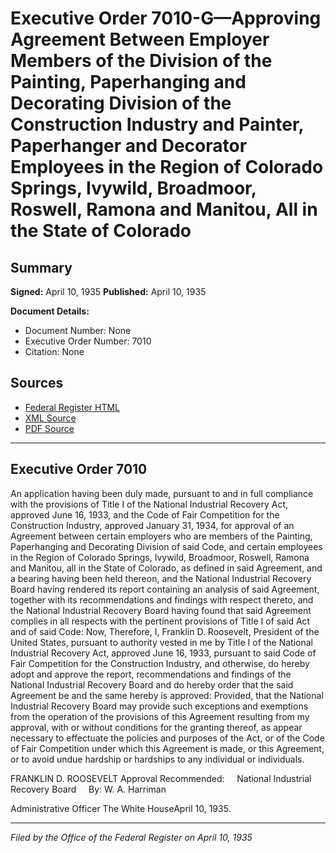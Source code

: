 # Executive Order 7010-G—Approving Agreement Between Employer Members of the Division of the Painting, Paperhanging and Decorating Division of the Construction Industry and Painter, Paperhanger and Decorator Employees in the Region of Colorado Springs, Ivywild, Broadmoor, Roswell, Ramona and Manitou, All in the State of Colorado

## Summary

**Signed:** April 10, 1935
**Published:** April 10, 1935

**Document Details:**
- Document Number: None
- Executive Order Number: 7010
- Citation: None

## Sources
- [Federal Register HTML](https://www.presidency.ucsb.edu/documents/executive-order-7010-g-approving-agreement-between-employer-members-the-division-the)
- [XML Source](None)
- [PDF Source](None)

---

## Executive Order 7010

An application having been duly made, pursuant to and in full compliance with the provisions of Title I of the National Industrial Recovery Act, approved June 16, 1933, and the Code of Fair Competition for the Construction Industry, approved January 31, 1934, for approval of an Agreement between certain employers who are members of the Painting, Paperhanging and Decorating Division of said Code, and certain employees in the Region of Colorado Springs, Ivywild, Broadmoor, Roswell, Ramona and Manitou, all in the State of Colorado, as defined in said Agreement, and a bearing having been held thereon, and the National Industrial Recovery Board having rendered its report containing an analysis of said Agreement, together with its recommendations and findings with respect thereto, and the National Industrial Recovery Board having found that said Agreement complies in all respects with the pertinent provisions of Title I of said Act and of said Code:
Now, Therefore, I, Franklin D. Roosevelt, President of the United States, pursuant to authority vested in me by Title I of the National Industrial Recovery Act, approved June 16, 1933, pursuant to said Code of Fair Competition for the Construction Industry, and otherwise, do hereby adopt and approve the report, recommendations and findings of the National Industrial Recovery Board and do hereby order that the said Agreement be and the same hereby is approved:
Provided, that the National Industrial Recovery Board may provide such exceptions and exemptions from the operation of the provisions of this Agreement resulting from my approval, with or without conditions for the granting thereof, as appear necessary to effectuate the policies and purposes of the Act, or of the Code of Fair Competition under which this Agreement is made, or this Agreement, or to avoid undue hardship or hardships to any individual or individuals.

FRANKLIN D. ROOSEVELT
Approval Recommended:     National Industrial Recovery Board     By: W. A. Harriman          

Administrative Officer
The White HouseApril 10, 1935.

---

*Filed by the Office of the Federal Register on April 10, 1935*
